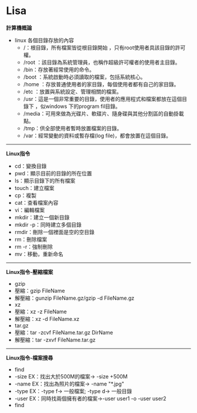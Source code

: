 # Lisa
**計算機概論**

* linux 各個目錄存放的內容              
  * /：根目錄，所有檔案皆從根目錄開始 ，只有root使用者具該目錄的許可權。                           
  * /root ：該目錄為系統管理員，也稱作超級許可權者的使用者主目錄。                      
  * /bin：存放著經常使用的命令。                                  
  * /boot ：系統啟動時必須讀取的檔案，包括系統核心。                             
  * /home ：存放普通使用者的家目錄，每個使用者都有自己的家目錄。                   
  * /etc ：放置與系統設定、管理相關的檔案。                           
  * /usr：這是一個非常重要的目錄，使用者的應用程式和檔案都放在這個目錄下 ，似windows 下的program fil目錄。                      
  * /media：可用來做為光碟片、軟碟片、隨身碟與其他分割區的自動掛載點。                           
  * /tmp：供全部使用者暫時放置檔案的目錄。                                     
  * /var：經常變動的資料或暫存檔(log file)，都會放置在這個目錄。     
---  
**Linux指令**
 * cd：變換目錄  
 * pwd：顯示目前的目錄的所在位置
 * ls：顯示目錄下的所有檔案
 * touch：建立檔案
 * cp：複製
 * cat：查看檔案內容
 * vi：編輯檔案
 * mkdir：建立一個新目錄
 * mkdir -p：同時建立多個目錄
 * rmdir：刪除一個裡面是空的空目錄
 * rm：刪除檔案
 * rm -r：強制刪除
 * mv：移動，重新命名
---  
**Linux指令-壓縮檔案**
 * gzip
  * 壓縮：gzip FileName
  * 解壓縮：gunzip FileName.gz/gzip -d FileName.gz
 * xz
  * 壓縮：xz -z FileName
  * 解壓縮：xz -d FileName.xz
 * tar.gz
  * 壓縮：tar -zcvf FileName.tar.gz DirName
  * 解壓縮：tar -zxvf FileName.tar.gz
  ---  
**Linux指令-檔案搜尋**
 * find 
  * -size EX：找出大於500M的檔案→ -size +500M
  * -name EX：找出為照片的檔案→ -name "*.jpg"
  * -type EX：-type f→ 一般檔案;  -type d→ 一般目錄
  * -user EX：同時找兩個擁有者的檔案→-user user1 -o -user user2
 * find 
 

